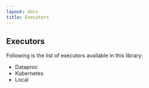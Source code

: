 ```yaml
---
layout: docs
title: Executors
---
```


## Executors

Following is the list of executors available in this library:
- Dataproc
- Kubernetes
- Local